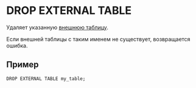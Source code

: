 # DROP EXTERNAL TABLE

Удаляет указанную [внешнюю таблицу](../../../concepts/datamodel/external_table.md).

Если внешней таблицы с таким именем не существует, возвращается ошибка.

## Пример

``` yql
DROP EXTERNAL TABLE my_table;
```

